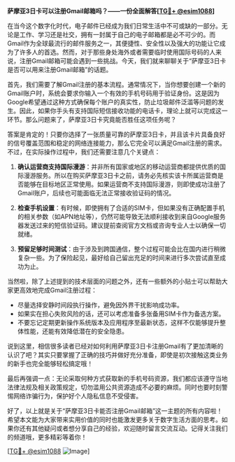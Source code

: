 **萨摩亚3日卡可以注册Gmail邮箱吗？——一份全面解答[[TG💪+ @esim1088](https://t.me/s/esim1088)]**

在当今这个数字化时代，电子邮件已经成为我们日常生活中不可或缺的一部分。无论是工作、学习还是社交，拥有一封属于自己的电子邮箱都是必不可少的。而Gmail作为全球最流行的邮件服务之一，其便捷性、安全性以及强大的功能让它成为了许多人的首选。然而，对于那些身处海外或者需要临时使用国际号码的人来说，注册Gmail邮箱可能会遇到一些挑战。今天，我们就来聊聊关于“萨摩亚3日卡是否可以用来注册Gmail邮箱”的话题。

首先，我们需要了解Gmail注册的基本流程。通常情况下，当你想要创建一个新的Gmail账户时，系统会要求你输入一个有效的手机号码用于验证身份。这是因为Google希望通过这种方式确保每个账户的真实性，防止垃圾邮件泛滥等问题的发生。因此，如果你手头有支持国际短信接收功能的电话卡，理论上就可以完成这一环节。那么问题来了，萨摩亚3日卡究竟能否胜任这项任务呢？

答案是肯定的！只要你选择了一张质量可靠的萨摩亚3日卡，并且该卡片具备良好的信号覆盖范围和稳定的网络连接能力，那么它完全可以满足Gmail注册的需求。不过，在实际操作过程中，我们还需要注意几个关键点：

1. **确认运营商支持国际漫游**：并非所有国家或地区的移动运营商都提供优质的国际漫游服务。所以在购买萨摩亚3日卡之前，请务必先核实该卡所属运营商是否能够在目标地区正常使用。如果运营商不支持国际漫游，则即使成功注册了Gmail账户，后续也可能面临无法正常接收验证码的情况。

2. **检查手机设置**：有时候，即使拥有了合适的SIM卡，但如果没有正确配置手机的相关参数（如APN地址等），仍然可能导致无法顺利接收到来自Google服务器发送过来的短信验证码。建议提前查阅官方文档或咨询专业人士以确保一切就绪。

3. **预留足够时间测试**：由于涉及到跨国通信，整个过程可能会比在国内进行稍微复杂一些。为了保险起见，最好给自己留出充足的时间来进行多次尝试直至成功为止。

当然啦，除了上述提到的技术层面的问题之外，还有一些额外的小贴士可以帮助大家更高效地完成Gmail注册过程：

- 尽量选择安静时间段执行操作，避免因外界干扰影响成功率。
- 如果实在担心失败风险的话，还可以考虑准备多张备用SIM卡作为备选方案。
- 不要忘记定期更新操作系统版本及应用程序至最新状态，这样不仅能够提升整体性能，还能有效降低潜在的安全隐患。

说到这里，相信很多读者已经对如何利用萨摩亚3日卡注册Gmail有了更加清晰的认识了吧？其实只要掌握了正确的技巧并做好充分准备，即使是初次接触这类业务的新手也完全能够轻松搞定哦！

最后再强调一点：无论采取何种方式获取新的手机号码资源，我们都应该遵守当地法律法规及相关政策规定，切勿滥用公共资源造成不必要的麻烦。同时也要时刻警惕网络诈骗行为，保护好个人隐私信息不受侵害。

好了，以上就是关于“萨摩亚3日卡能否注册Gmail邮箱”这一主题的所有内容啦！希望本文能为大家带来实用价值的同时也能激发更多关于数字生活方面的思考。如果你还有其他疑问或者想分享自己的经验，欢迎随时留言交流互动。记得关注我们的频道哦，更多精彩等着你！

[[TG💪+ @esim1088](https://t.me/s/esim1088) ![Image](https://i.postimg.cc/4NQfJmqS/Snipaste-2025-05-13-00-14-12.png)]